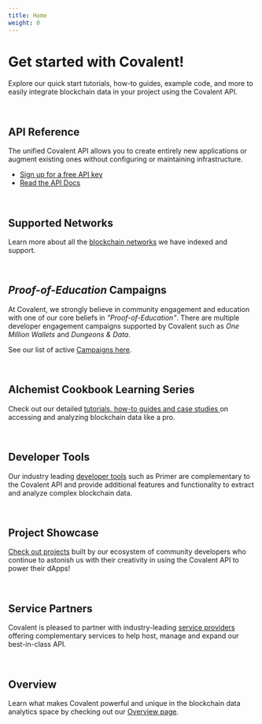 ```yaml
---
title: Home
weight: 0
---
```


# Get started with Covalent!

Explore our quick start tutorials, how-to guides, example code, and more to easily integrate blockchain data in your project using the Covalent API.

&nbsp;
## API Reference
The unified Covalent API allows you to create entirely new applications or augment existing ones without configuring or maintaining infrastructure.

* [Sign up for a free API key](https://www.covalenthq.com/platform/#/auth/register)
* [Read the API Docs](https://www.covalenthq.com/docs/api/)

&nbsp;
## Supported Networks
Learn more about all the [blockchain networks](/docs/networks) we have indexed and support. 

&nbsp;
## *Proof-of-Education* Campaigns
At Covalent, we strongly believe in community engagement and education with one of our core beliefs in *"Proof-of-Education"*. There are multiple developer engagement campaigns supported by Covalent such as *One Million Wallets* and *Dungeons & Data*. 

See our list of active [Campaigns here](/docs/campaigns).

&nbsp;
## Alchemist Cookbook Learning Series
Check out our detailed [tutorials, how-to guides and case studies ](/docs/learn) on accessing and analyzing blockchain data like a pro.

&nbsp;
## Developer Tools
Our industry leading [developer tools](/docs/tools) such as Primer are complementary to the Covalent API and provide additional features and functionality to extract and analyze complex blockchain data.

&nbsp;
## Project Showcase
[Check out projects](/docs/project-showcase) built by our ecosystem of community developers who continue to astonish us with their creativity in using the Covalent API to power their dApps!

&nbsp;
## Service Partners
Covalent is pleased to partner with industry-leading [service providers](/docs/service-providers) offering complementary services to help host, manage and expand our best-in-class API.

&nbsp;
## Overview
Learn what makes Covalent powerful and unique in the blockchain data analytics space by checking out our [Overview page](/docs/overview). 
